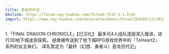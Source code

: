```yaml
---
title: 恶龙历代记
bbslink: https://forum.say-huahuo.com/thread-7115-1-1.html
imgurl: https://www.say-huahuo.com/data/attachment/forum/201605/13/203201b2245mrgwab2b6ms.bmp
---
```


1.「FINAL DRAGON CHRONICLE」【已汉化】
最多可4人组队逐层深入推进，进行3D地下城迷宫探索。
拯救被传送到了地下城RPG游戏世界中的『ToHeart2』系列的女主角们。
译名暂定为「最终（幻想、勇者斗）恶龙历代记」<!--more-->
